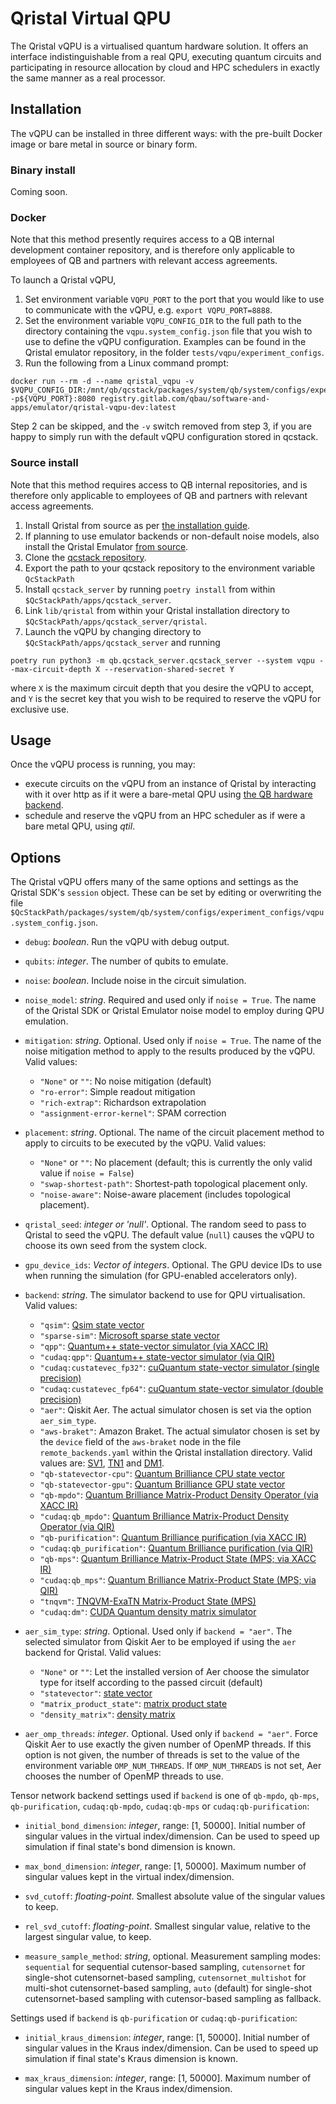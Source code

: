 # Qristal Virtual QPU

The Qristal vQPU is a virtualised quantum hardware solution. It offers an interface indistinguishable from a real QPU, executing quantum circuits and participating in resource allocation by cloud and HPC schedulers in exactly the same manner as a real processor.

## Installation

The vQPU can be installed in three different ways: with the pre-built Docker image or bare metal in source or binary form.

### Binary install

Coming soon.

### Docker

Note that this method presently requires access to a QB internal development container repository, and is therefore only applicable to employees of QB and partners with relevant access agreements.

To launch a Qristal vQPU,

1. Set environment variable `VQPU_PORT` to the port that you would like to use to communicate with the vQPU, e.g. `export VQPU_PORT=8888`.
2. Set the environment variable `VQPU_CONFIG_DIR` to the full path to the directory containing the `vqpu.system_config.json` file that you wish to use to define the vQPU configuration.  Examples can be found in the Qristal emulator repository, in the folder `tests/vqpu/experiment_configs`.
3. Run the following from a Linux command prompt:
```
docker run --rm -d --name qristal_vqpu -v $VQPU_CONFIG_DIR:/mnt/qb/qcstack/packages/system/qb/system/configs/experiment_configs -p${VQPU_PORT}:8080 registry.gitlab.com/qbau/software-and-apps/emulator/qristal-vqpu-dev:latest
```
Step 2 can be skipped, and the `-v` switch removed from step 3, if you are happy to simply run with the default vQPU configuration stored in qcstack.

### Source install

Note that this method requires access to QB internal repositories, and is therefore only applicable to employees of QB and partners with relevant access agreements.

1. Install Qristal from source as per [the installation guide](https://qristal.readthedocs.io/en/latest/rst/getting_started.html#installing-from-source).
2. If planning to use emulator backends or non-default noise models, also install the Qristal Emulator [from source](https://gitlab.com/qbau/software-and-apps/emulator).
3. Clone the [qcstack repository](https://gitlab.com/qbau/control/qcstack).
4. Export the path to your qcstack repository to the environment variable `QcStackPath`
5. Install `qcstack_server` by running `poetry install` from within `$QcStackPath/apps/qcstack_server`.
4. Link `lib/qristal` from within your Qristal installation directory to `$QcStackPath/apps/qcstack_server/qristal`.
6. Launch the vQPU by changing directory to `$QcStackPath/apps/qcstack_server` and running
```
poetry run python3 -m qb.qcstack_server.qcstack_server --system vqpu --max-circuit-depth X --reservation-shared-secret Y
```
  where `X` is the maximum circuit depth that you desire the vQPU to accept, and `Y` is the secret key that you wish to be required to reserve the vQPU for exclusive use.

## Usage

Once the vQPU process is running, you may:
- execute circuits on the vQPU from an instance of Qristal by interacting with it over http as if it were a bare-metal QPU using [the QB hardware backend](https://qristal.readthedocs.io/en/latest/rst/backends.html###hardware-backends#quantum-brilliance).
- schedule and reserve the vQPU from an HPC scheduler as if were a bare metal QPU, using _qtil_.

## Options

The Qristal vQPU offers many of the same options and settings as the Qristal SDK's `session` object.  These can be set by editing or overwriting the file `$QcStackPath/packages/system/qb/system/configs/experiment_configs/vqpu.system_config.json`.

* `debug`: *boolean*. Run the vQPU with debug output.

* `qubits`: *integer*. The number of qubits to emulate.

* `noise`: *boolean*. Include noise in the circuit simulation.

* `noise_model`: *string*. Required and used only if `noise = True`. The name of the Qristal SDK or Qristal Emulator noise model to employ during QPU emulation.

* `mitigation`: *string*. Optional. Used only if `noise = True`. The name of the noise mitigation method to apply to the results produced by the vQPU.  Valid values:
  - `"None"` or `""`:             No noise mitigation (default)
  - `"ro-error"`:                 Simple readout mitigation
  - `"rich-extrap"`:              Richardson extrapolation
  - `"assignment-error-kernel"`:  SPAM correction

* `placement`: *string*. Optional. The name of the circuit placement method to apply to circuits to be executed by the vQPU.  Valid values:
  - `"None"` or `""`:             No placement (default; this is currently the only valid value if `noise = False`)
  - `"swap-shortest-path"`:       Shortest-path topological placement only.
  - `"noise-aware"`:              Noise-aware placement (includes topological placement).

* `qristal_seed`: *integer or 'null'*. Optional. The random seed to pass to Qristal to seed the vQPU. The default value (`null`) causes the vQPU to choose its own seed from the system clock.

* `gpu_device_ids`: *Vector of integers*. Optional. The GPU device IDs to use when running the simulation (for GPU-enabled accelerators only).

* `backend`: *string*. The simulator backend to use for QPU virtualisation. Valid values:
  - `"qsim"`: [Qsim state vector](https://qristal.readthedocs.io/en/latest/rst/backends.html#qsim-state-vector-qsim)
  - `"sparse-sim"`: [Microsoft sparse state vector](https://qristal.readthedocs.io/en/latest/rst/backends.html#microsoft-sparse-state-vector-sparse-sim)
  - `"qpp"`: [Quantum++ state-vector simulator (via XACC IR)](https://qristal.readthedocs.io/en/latest/rst/backends.html#quantum-state-vector-simulator-qpp-and-cudaq-qpp)
  - `"cudaq:qpp"`: [Quantum++ state-vector simulator (via QIR)](https://qristal.readthedocs.io/en/latest/rst/backends.html#quantum-state-vector-simulator-qpp-and-cudaq-qpp)
  - `"cudaq:custatevec_fp32"`: [cuQuantum state-vector simulator (single precision)](https://qristal.readthedocs.io/en/latest/rst/backends.html#cuquantum-state-vector-simulators-custatevec-fp32-and-custatevec-fp64)
  - `"cudaq:custatevec_fp64"`: [cuQuantum state-vector simulator (double precision)](https://qristal.readthedocs.io/en/latest/rst/backends.html#cuquantum-state-vector-simulators-custatevec-fp32-and-custatevec-fp64)
  - `"aer"`: Qiskit Aer. The actual simulator chosen is set via the option `aer_sim_type`.
  - `"aws-braket"`: Amazon Braket. The actual simulator chosen is set by the `device` field of the `aws-braket` node in the file `remote_backends.yaml` within the Qristal installation directory.  Valid values are: [SV1](https://qristal.readthedocs.io/en/latest/rst/backends.html#amazon-braket-sv1-aws-braket-sv1), [TN1](https://qristal.readthedocs.io/en/latest/rst/backends.html#amazon-braket-tn1-aws-braket-tn1) and [DM1](https://qristal.readthedocs.io/en/latest/rst/backends.html#amazon-braket-dm1-aws-braket-dm1).
  - `"qb-statevector-cpu"`: [Quantum Brilliance CPU state vector](https://qristal.readthedocs.io/en/latest/rst/backends.html#quantum-brilliance-cpu-state-vector-qb-statevector-cpu)
  - `"qb-statevector-gpu"`: [Quantum Brilliance GPU state vector](https://qristal.readthedocs.io/en/latest/rst/backends.html#quantum-brilliance-gpu-state-vector-qb-statevector-gpu)
  - `"qb-mpdo"`: [Quantum Brilliance Matrix-Product Density Operator (via XACC IR)](https://qristal.readthedocs.io/en/latest/rst/backends.html#quantum-brilliance-matrix-product-density-operator-qb-mpdo-and-cudaq-qb-mpdo)
  - `"cudaq:qb_mpdo"`: [Quantum Brilliance Matrix-Product Density Operator (via QIR)](https://qristal.readthedocs.io/en/latest/rst/backends.html#quantum-brilliance-matrix-product-density-operator-qb-mpdo-and-cudaq-qb-mpdo)
  - `"qb-purification"`: [Quantum Brilliance purification (via XACC IR)](https://qristal.readthedocs.io/en/latest/rst/backends.html#quantum-brilliance-purification-qb-purification-and-cudaq-qb-purification)
  - `"cudaq:qb_purification"`: [Quantum Brilliance purification (via QIR)](https://qristal.readthedocs.io/en/latest/rst/backends.html#quantum-brilliance-purification-qb-purification-and-cudaq-qb-purification)
  - `"qb-mps"`: [Quantum Brilliance Matrix-Product State (MPS; via XACC IR)](https://qristal.readthedocs.io/en/latest/rst/backends.html#quantum-brilliance-matrix-product-state-mps-qb-mps-and-cudaq-qb-mps)
  - `"cudaq:qb_mps"`: [Quantum Brilliance Matrix-Product State (MPS; via QIR)](https://qristal.readthedocs.io/en/latest/rst/backends.html#quantum-brilliance-matrix-product-state-mps-qb-mps-and-cudaq-qb-mps)
  - `"tnqvm"`: [TNQVM-ExaTN Matrix-Product State (MPS)](https://qristal.readthedocs.io/en/latest/rst/backends.html#tnqvm-exatn-mps-tnqvm)
  - `"cudaq:dm"`: [CUDA Quantum density matrix simulator](https://qristal.readthedocs.io/en/latest/rst/backends.html#cuda-quantum-density-matrix-simulator-cudaq-dm)

* `aer_sim_type`: *string*. Optional. Used only if `backend = "aer"`. The selected simulator from Qiskit Aer to be employed if using the `aer` backend for Qristal. Valid values:
  - `"None"` or `""`: Let the installed version of Aer choose the simulator type for itself according to the passed circuit (default)
  - `"statevector"`: [state vector](https://qristal.readthedocs.io/en/latest/rst/backends.html#aer-state-vector-aer-statevector)
  - `"matrix_product_state"`: [matrix product state](https://qristal.readthedocs.io/en/latest/rst/backends.html#aer-mps-aer-matrix-product-state)
  - `"density_matrix"`: [density matrix](https://qristal.readthedocs.io/en/latest/rst/backends.html#aer-density-matrix-aer-density-matrix)

* `aer_omp_threads`: *integer*. Optional. Used only if `backend = "aer"`. Force Qiskit Aer to use exactly the given number of OpenMP threads. If this option is not given, the number of threads is set to the value of the environment variable `OMP_NUM_THREADS`. If `OMP_NUM_THREADS` is not set, Aer chooses the number of OpenMP threads to use.

Tensor network backend settings used if `backend` is one of `qb-mpdo`, `qb-mps`, `qb-purification`, `cudaq:qb-mpdo`, `cudaq:qb-mps` or `cudaq:qb-purification`:

* `initial_bond_dimension`: *integer*, range: [1, 50000].  Initial number of singular values in the virtual index/dimension. Can be used to speed up simulation if final state's bond dimension is known.

* `max_bond_dimension`: *integer*, range: [1, 50000]. Maximum number of singular values kept in the virtual index/dimension.

* `svd_cutoff`: *floating-point*. Smallest absolute value of the singular values to keep.

* `rel_svd_cutoff`: *floating-point*. Smallest singular value, relative to the largest singular value, to keep.

* `measure_sample_method`: *string*, optional. Measurement sampling modes: `sequential` for sequential cutensor-based sampling, `cutensornet` for single-shot cutensornet-based sampling, `cutensornet_multishot` for multi-shot cutensornet-based sampling, `auto` (default) for single-shot cutensornet-based sampling with cutensor-based sampling as fallback.

Settings used if `backend` is `qb-purification` or `cudaq:qb-purification`:

* `initial_kraus_dimension`: *integer*, range: [1, 50000]. Initial number of singular values in the Kraus index/dimension. Can be used to speed up simulation if final state's Kraus dimension is known.

* `max_kraus_dimension`: *integer*, range: [1, 50000]. Maximum number of singular values kept in the Kraus index/dimension.





